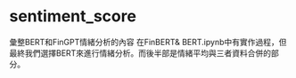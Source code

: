 # sentiment_score
彙整BERT和FinGPT情緒分析的內容
在FinBERT& BERT.ipynb中有實作過程，但最終我們選擇BERT來進行情緒分析。而後半部是情緒平均與三者資料合併的部分。
